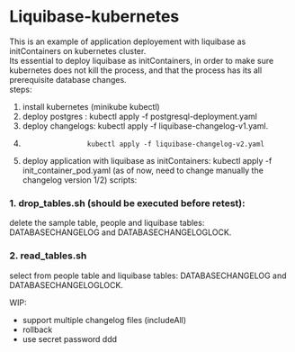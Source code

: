 # Liquibase-kubernetes
This is an example of application deployement with liquibase as initContainers on kubernetes cluster.  
Its essential to deploy liquibase as initContainers, in order to make sure kubernetes does not kill the process, and that the process has its all prerequisite database changes.  
steps:  
1. install kubernetes (minikube kubectl)
2. deploy postgres : kubectl apply -f postgresql-deployment.yaml
3. deploy changelogs:  kubectl apply -f liquibase-changelog-v1.yaml.  
4.                     kubectl apply -f liquibase-changelog-v2.yaml
5. deploy application with liquibase as initContainers: kubectl apply -f init_container_pod.yaml (as of now, need to change manually the changelog version 1/2)
scripts:
### 1. drop_tables.sh (should be executed before retest):
 delete the sample table, people and liquibase tables: DATABASECHANGELOG and DATABASECHANGELOGLOCK.

### 2. read_tables.sh
select from people table and liquibase tables: DATABASECHANGELOG and DATABASECHANGELOGLOCK.

WIP: 
- support multiple changelog files (includeAll)
- rollback
- use secret password
ddd
